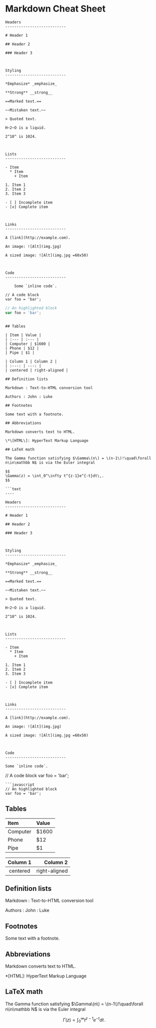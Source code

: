 # Markdown Cheat Sheet

```text
Headers
---------------------------

# Header 1

## Header 2

### Header 3



Styling
---------------------------

*Emphasize* _emphasize_

**Strong** __strong__

==Marked text.==

~~Mistaken text.~~

> Quoted text.

H~2~O is a liquid.

2^10^ is 1024.



Lists
---------------------------

- Item
  * Item
    + Item

1. Item 1
2. Item 2
3. Item 3

- [ ] Incomplete item
- [x] Complete item



Links
---------------------------

A [link](http://example.com).

An image: ![Alt](img.jpg)

A sized image: ![Alt](img.jpg =60x50)



Code
---------------------------

    Some `inline code`.
```

```text
// A code block
var foo = 'bar';
```

```javascript
// An highlighted block
var foo = 'bar';
```
```

## Tables

| Item | Value |
| :--- | :--- |
| Computer | $1600 |
| Phone | $12 |
| Pipe | $1 |

| Column 1 | Column 2 |
| :---: | ---: |
| centered | right-aligned |

## Definition lists

Markdown : Text-to-HTML conversion tool

Authors : John : Luke

## Footnotes

Some text with a footnote.

## Abbreviations

Markdown converts text to HTML.

\*\[HTML\]: HyperText Markup Language

## LaTeX math

The Gamma function satisfying $\Gamma\(n\) = \(n-1\)!\quad\forall n\in\mathbb N$ is via the Euler integral

$$
\Gamma(z) = \int_0^\infty t^{z-1}e^{-t}dt\,.
$$

```text
----

Headers
---------------------------

# Header 1

## Header 2

### Header 3



Styling
---------------------------

*Emphasize* _emphasize_

**Strong** __strong__

==Marked text.==

~~Mistaken text.~~

> Quoted text.

H~2~O is a liquid.

2^10^ is 1024.



Lists
---------------------------

- Item
  * Item
    + Item

1. Item 1
2. Item 2
3. Item 3

- [ ] Incomplete item
- [x] Complete item



Links
---------------------------

A [link](http://example.com).

An image: ![Alt](img.jpg)

A sized image: ![Alt](img.jpg =60x50)



Code
---------------------------

Some `inline code`.
```

// A code block var foo = 'bar';

```text
```javascript
// An highlighted block
var foo = 'bar';
```

## Tables

| Item | Value |
| :--- | :--- |
| Computer | $1600 |
| Phone | $12 |
| Pipe | $1 |

| Column 1 | Column 2 |
| :---: | ---: |
| centered | right-aligned |

## Definition lists

Markdown : Text-to-HTML conversion tool

Authors : John : Luke

## Footnotes

Some text with a footnote.

## Abbreviations

Markdown converts text to HTML.

\*\[HTML\]: HyperText Markup Language

## LaTeX math

The Gamma function satisfying $\Gamma\(n\) = \(n-1\)!\quad\forall n\in\mathbb N$ is via the Euler integral

$$
\Gamma(z) = \int_0^\infty t^{z-1}e^{-t}dt\,.
$$

